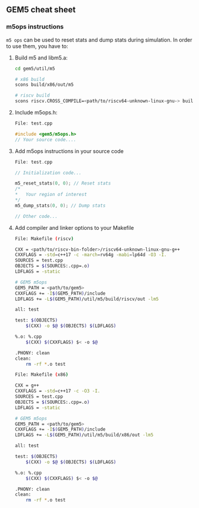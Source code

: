 ## GEM5 cheat sheet

### m5ops instructions
```m5 ops``` can be used to reset stats and dump stats during simulation. In order to use them, you have to:
1. Build m5 and libm5.a:
    ```bash
    cd gem5/util/m5

    # x86 build
    scons build/x86/out/m5  

    # riscv build
    scons riscv.CROSS_COMPILE=<path/to/riscv64-unknown-linux-gnu-> build/riscv/out/m5 
    ```
2. Include m5ops.h:
    ```c++
    File: test.cpp

    #include <gem5/m5ops.h>
    // Your source code....
    ```
3. Add m5ops instructions in your source code
    ```c++
    File: test.cpp

    // Initialization code...

    m5_reset_stats(0, 0); // Reset stats
    /*
    *   Your region of interest
    */ 
    m5_dump_stats(0, 0); // Dump stats

    // Other code...
    ```
4. Add compiler and linker options to your Makefile
    ```bash
    File: Makefile (riscv)

    CXX = <path/to/riscv-bin-folder>/riscv64-unknown-linux-gnu-g++
    CXXFLAGS = -std=c++17 -c -march=rv64g -mabi=lp64d -O3 -I.
    SOURCES = test.cpp
    OBJECTS = $(SOURCES:.cpp=.o)
    LDFLAGS = -static

    # GEM5 m5ops 
    GEM5_PATH = <path/to/gem5>
    CXXFLAGS += -I$(GEM5_PATH)/include
    LDFLAGS += -L$(GEM5_PATH)/util/m5/build/riscv/out -lm5

    all: test

    test: $(OBJECTS)
        $(CXX) -o $@ $(OBJECTS) $(LDFLAGS)

    %.o: %.cpp
        $(CXX) $(CXXFLAGS) $< -o $@

    .PHONY: clean
    clean:
        rm -rf *.o test
    ```

    ```bash
    File: Makefile (x86)

    CXX = g++
    CXXFLAGS = -std=c++17 -c -O3 -I.
    SOURCES = test.cpp
    OBJECTS = $(SOURCES:.cpp=.o)
    LDFLAGS = -static

    # GEM5 m5ops 
    GEM5_PATH = <path/to/gem5>
    CXXFLAGS += -I$(GEM5_PATH)/include
    LDFLAGS += -L$(GEM5_PATH)/util/m5/build/x86/out -lm5

    all: test

    test: $(OBJECTS)
        $(CXX) -o $@ $(OBJECTS) $(LDFLAGS)

    %.o: %.cpp
        $(CXX) $(CXXFLAGS) $< -o $@

    .PHONY: clean
    clean:
        rm -rf *.o test
    ```

